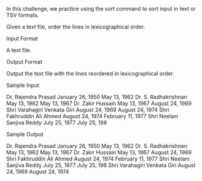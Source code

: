 In this challenge, we practice using the sort command to sort input in text or TSV formats.

Given a text file, order the lines in lexicographical order.

Input Format

A text file.

Output Format

Output the text file with the lines reordered in lexicographical order.

Sample Input

Dr. Rajendra Prasad     January 26, 1950    May 13, 1962
Dr. S. Radhakrishnan        May 13, 1962    May 13, 1967
Dr. Zakir Hussain       May 13, 1967    August 24, 1969
Shri Varahagiri Venkata Giri        August 24, 1969 August 24, 1974
Shri Fakhruddin Ali Ahmed       August 24, 1974 February 11, 1977
Shri Neelam Sanjiva Reddy       July 25, 1977   July 25, 198

Sample Output

Dr. Rajendra Prasad     January 26, 1950    May 13, 1962
Dr. S. Radhakrishnan        May 13, 1962    May 13, 1967
Dr. Zakir Hussain       May 13, 1967    August 24, 1969
Shri Fakhruddin Ali Ahmed       August 24, 1974 February 11, 1977
Shri Neelam Sanjiva Reddy       July 25, 1977   July 25, 198
Shri Varahagiri Venkata Giri        August 24, 1969 August 24, 1974
